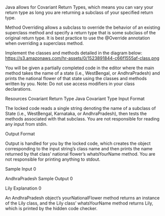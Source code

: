 Java allows for Covariant Return Types, which means you can vary your return type as long you are returning a subclass of your specified return type.

Method Overriding allows a subclass to override the behavior of an existing superclass method and specify a return type that is some subclass of the original return type. It is best practice to use the @Override annotation when overriding a superclass method.

Implement the classes and methods detailed in the diagram below: https://s3.amazonaws.com/hr-assets/0/1523891844-c66f1555af-class.png

You will be given a partially completed code in the editor where the main method takes the name of a state (i.e., WestBengal, or AndhraPradesh) and prints the national flower of that state using the classes and methods written by you. Note: Do not use access modifiers in your class declarations.

Resources Covariant Return Type Java Covariant Type Input Format

The locked code reads a single string denoting the name of a subclass of State (i.e., WestBengal, Karnataka, or AndhraPradesh), then tests the methods associated with that subclass. You are not responsible for reading any input from stdin.

Output Format

Output is handled for you by the locked code, which creates the object corresponding to the input string’s class name and then prints the name returned by that class’ national flower’s whatsYourName method. You are not responsible for printing anything to stdout.

Sample Input 0

AndhraPradesh Sample Output 0

Lily Explanation 0

An AndhraPradesh object’s yourNationalFlower method returns an instance of the Lily class, and the Lily class’ whatsYourName method returns Lily, which is printed by the hidden code checker.
